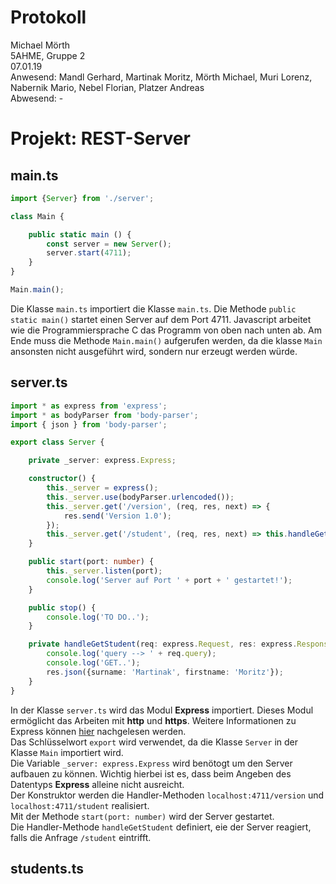 # Protokoll
Michael Mörth  
5AHME, Gruppe 2  
07.01.19  
Anwesend: Mandl Gerhard, Martinak Moritz, Mörth Michael, Muri Lorenz, Nabernik Mario, Nebel Florian, Platzer Andreas  
Abwesend: -  

# Projekt: REST-Server
## main.ts
```typescript
import {Server} from './server';

class Main {

    public static main () {
        const server = new Server();
        server.start(4711);
    }
}

Main.main();
```

Die Klasse `main.ts` importiert die Klasse `main.ts`. Die Methode `public static main()` startet einen Server auf dem Port 4711. Javascript arbeitet wie die Programmiersprache C das Programm von oben nach unten ab. Am Ende muss die Methode `Main.main()` aufgerufen werden, da die klasse `Main` ansonsten nicht ausgeführt wird, sondern nur erzeugt werden würde. 

## server.ts
```typescript
import * as express from 'express';
import * as bodyParser from 'body-parser';
import { json } from 'body-parser';

export class Server {

    private _server: express.Express;

    constructor() {
        this._server = express();
        this._server.use(bodyParser.urlencoded());
        this._server.get('/version', (req, res, next) => {
            res.send('Version 1.0');
        });
        this._server.get('/student', (req, res, next) => this.handleGetStudent(req, res, next));
    }

    public start(port: number) {
        this._server.listen(port);
        console.log('Server auf Port ' + port + ' gestartet!');
    }

    public stop() {
        console.log('TO DO..');
    }

    private handleGetStudent(req: express.Request, res: express.Response, next: express.NextFunction) {
        console.log('query --> ' + req.query);
        console.log('GET..');
        res.json({surname: 'Martinak', firstname: 'Moritz'});
    }
}
```

In der Klasse `server.ts` wird das Modul **Express** importiert. Dieses Modul ermöglicht das Arbeiten mit **http** und **https**. Weitere Informationen zu Express können [hier](https://www.npmjs.com/package/express) nachgelesen werden.  
Das Schlüsselwort `export` wird verwendet, da die Klasse `Server` in der Klasse `Main` importiert wird.  
Die Variable `_server: express.Express` wird benötogt um den Server aufbauen zu können. Wichtig hierbei ist es, dass beim Angeben des Datentyps **Express** alleine nicht ausreicht.  
Der Konstruktor werden die Handler-Methoden `localhost:4711/version` und `localhost:4711/student` realisiert.  
Mit der Methode `start(port: number)` wird der Server gestartet.  
Die Handler-Methode `handleGetStudent` definiert, eie der Server reagiert, falls die Anfrage `/student` eintrifft.

## students.ts

